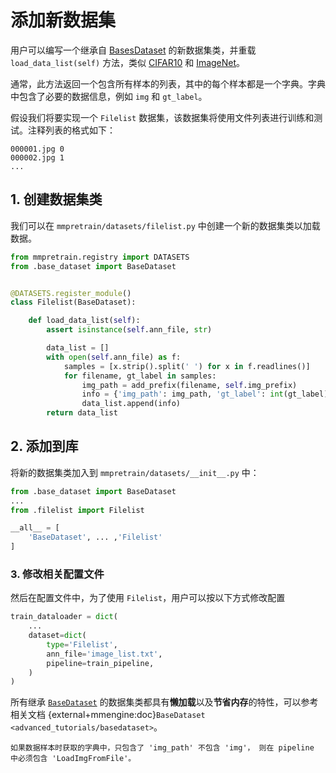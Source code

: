 # 添加新数据集

用户可以编写一个继承自 [BasesDataset](https://mmpretrain.readthedocs.io/zh_CN/latest/_modules/mmpretrain/datasets/base_dataset.html#BaseDataset) 的新数据集类，并重载 `load_data_list(self)` 方法，类似 [CIFAR10](https://github.com/open-mmlab/mmpretrain/blob/main/mmpretrain/datasets/cifar.py) 和 [ImageNet](https://github.com/open-mmlab/mmpretrain/blob/main/mmpretrain/datasets/imagenet.py)。

通常，此方法返回一个包含所有样本的列表，其中的每个样本都是一个字典。字典中包含了必要的数据信息，例如 `img` 和 `gt_label`。

假设我们将要实现一个 `Filelist` 数据集，该数据集将使用文件列表进行训练和测试。注释列表的格式如下：

```text
000001.jpg 0
000002.jpg 1
...
```

## 1. 创建数据集类

我们可以在 `mmpretrain/datasets/filelist.py` 中创建一个新的数据集类以加载数据。

```python
from mmpretrain.registry import DATASETS
from .base_dataset import BaseDataset


@DATASETS.register_module()
class Filelist(BaseDataset):

    def load_data_list(self):
        assert isinstance(self.ann_file, str)

        data_list = []
        with open(self.ann_file) as f:
            samples = [x.strip().split(' ') for x in f.readlines()]
            for filename, gt_label in samples:
                img_path = add_prefix(filename, self.img_prefix)
                info = {'img_path': img_path, 'gt_label': int(gt_label)}
                data_list.append(info)
        return data_list
```

## 2. 添加到库

将新的数据集类加入到 `mmpretrain/datasets/__init__.py` 中：

```python
from .base_dataset import BaseDataset
...
from .filelist import Filelist

__all__ = [
    'BaseDataset', ... ,'Filelist'
]
```

### 3. 修改相关配置文件

然后在配置文件中，为了使用 `Filelist`，用户可以按以下方式修改配置

```python
train_dataloader = dict(
    ...
    dataset=dict(
        type='Filelist',
        ann_file='image_list.txt',
        pipeline=train_pipeline,
    )
)
```

所有继承 [`BaseDataset`](https://github.com/open-mmlab/mmpretrain/blob/main/mmpretrain/datasets/base_dataset.py) 的数据集类都具有**懒加载**以及**节省内存**的特性，可以参考相关文档 {external+mmengine:doc}`BaseDataset <advanced_tutorials/basedataset>`。

```{note}
如果数据样本时获取的字典中，只包含了 'img_path' 不包含 'img'， 则在 pipeline 中必须包含 'LoadImgFromFile'。
```
